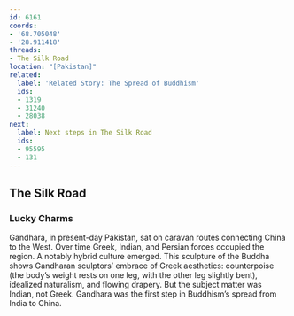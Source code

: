 ```yaml
---
id: 6161
coords:
- '68.705048'
- '28.911418'
threads:
- The Silk Road
location: "[Pakistan]"
related:
  label: 'Related Story: The Spread of Buddhism'
  ids:
  - 1319
  - 31240
  - 28038
next:
  label: Next steps in The Silk Road
  ids:
  - 95595
  - 131
---
```


## The Silk Road

### Lucky Charms

Gandhara, in present-day Pakistan, sat on caravan routes connecting China to the West. Over time Greek, Indian, and Persian forces occupied the region. A notably hybrid culture emerged. This sculpture of the Buddha shows Gandharan sculptors’ embrace of Greek aesthetics: counterpoise (the body’s weight rests on one leg, with the other leg slightly bent), idealized naturalism, and flowing drapery. But the subject matter was Indian, not Greek. Gandhara was the first step in Buddhism’s spread from India to China. 
